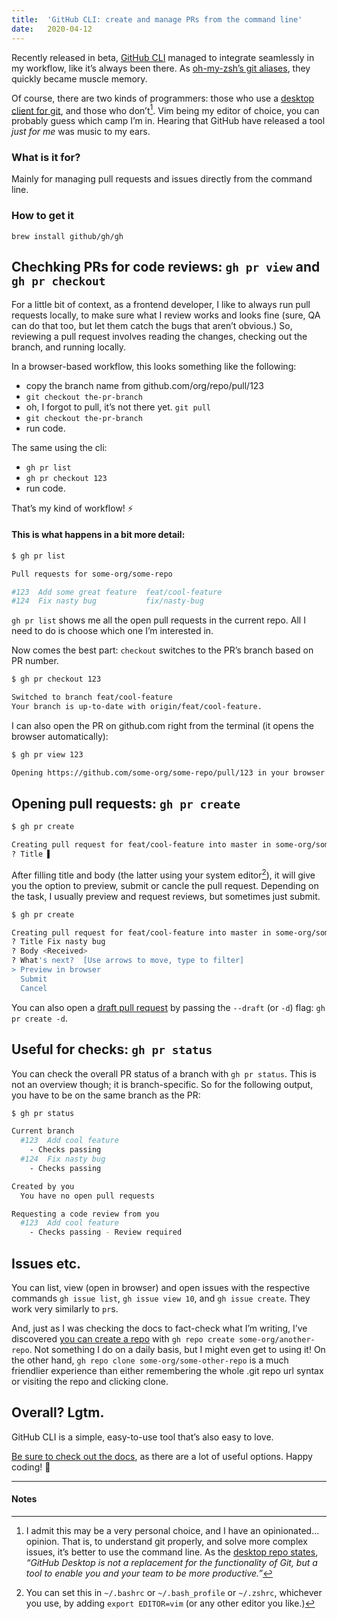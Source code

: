 ```yaml
---
title:  'GitHub CLI: create and manage PRs from the command line'
date:   2020-04-12
---
```


Recently released in beta, [GitHub CLI](https://cli.github.com/) managed to integrate seamlessly in my workflow, like it’s always been there. As [oh-my-zsh’s git aliases](https://github.com/ohmyzsh/ohmyzsh/tree/master/plugins/git), they quickly became muscle memory.

Of course, there are two kinds of programmers: those who use a [desktop client for git](https://desktop.github.com/), and those who don’t[^1]. Vim being my editor of choice, you can probably guess which camp I’m in. Hearing that GitHub have released a tool _just for me_ was music to my ears.

### What is it for?

Mainly for managing pull requests and issues directly from the command line.

### How to get it

`brew install github/gh/gh`

## Chechking PRs for code reviews: `gh pr view` and `gh pr checkout`

For a little bit of context, as a frontend developer, I like to always run pull requests locally, to make sure what I review works and looks fine (sure, QA can do that too, but let them catch the bugs that aren’t obvious.) So, reviewing a pull request involves reading the changes, checking out the branch, and running locally.

In a browser-based workflow, this looks something like the following:
- copy the branch name from github.com/org/repo/pull/123
- `git checkout the-pr-branch`
- oh, I forgot to pull, it’s not there yet. `git pull`
- `git checkout the-pr-branch`
- run code.

The same using the cli:
- `gh pr list`
- `gh pr checkout 123`
- run code.

That’s my kind of workflow! ⚡️

#### This is what happens in a bit more detail:

```sh
$ gh pr list

Pull requests for some-org/some-repo

#123  Add some great feature  feat/cool-feature
#124  Fix nasty bug           fix/nasty-bug
```

`gh pr list` shows me all the open pull requests in the current repo. All I need to do is choose which one I’m interested in.

Now comes the best part: `checkout` switches to the PR’s branch based on PR number.

```sh
$ gh pr checkout 123

Switched to branch feat/cool-feature
Your branch is up-to-date with origin/feat/cool-feature.
```

I can also open the PR on github.com right from the terminal (it opens the browser automatically):
```sh
$ gh pr view 123

Opening https://github.com/some-org/some-repo/pull/123 in your browser.
```

## Opening pull requests: `gh pr create`
```sh
$ gh pr create

Creating pull request for feat/cool-feature into master in some-org/some-repo
? Title ▌
```

After filling title and body (the latter using your system editor[^2]), it will give you the option to preview, submit or cancle the pull request. Depending on the task, I usually preview and request reviews, but sometimes just submit.

```sh
$ gh pr create

Creating pull request for feat/cool-feature into master in some-org/some-repo
? Title Fix nasty bug
? Body <Received>
? What's next?  [Use arrows to move, type to filter]
> Preview in browser
  Submit
  Cancel
```

You can also open a [draft pull request](https://github.blog/2019-02-14-introducing-draft-pull-requests/) by passing the `--draft` (or `-d`) flag: `gh pr create -d`.

## Useful for checks: `gh pr status`

You can check the overall PR status of a branch with `gh pr status`. This is not an overview though; it is branch-specific. So for the following output, you have to be on the same branch as the PR:

```sh
$ gh pr status

Current branch
  #123  Add cool feature
    - Checks passing
  #124  Fix nasty bug
    - Checks passing

Created by you
  You have no open pull requests

Requesting a code review from you
  #123  Add cool feature
    - Checks passing - Review required
```

## Issues etc.

You can list, view (open in browser) and open issues with the respective commands `gh issue list`, `gh issue view 10`, and `gh issue create`. They work very similarly to `pr`s.

And, just as I was checking the docs to fact-check what I’m writing, I’ve discovered [you can create a repo](https://cli.github.com/manual/gh_repo) with `gh repo create some-org/another-repo`. Not something I do on a daily basis, but I might even get to using it! On the other hand, `gh repo clone some-org/some-other-repo` is a much friendlier experience than either remembering the whole .git repo url syntax or visiting the repo and clicking clone. 

## Overall? Lgtm.

GitHub CLI is a simple, easy-to-use tool that’s also easy to love.

[Be sure to check out the docs](https://cli.github.com/manual/), as there are a lot of useful options. Happy coding! 🎉

---

#### Notes

[^1]: I admit this may be a very personal choice, and I have an opinionated… opinion. That is, to understand git properly, and solve more complex issues, it’s better to use the command line. As the [desktop repo states](https://github.com/desktop/desktop/blob/development/docs/process/what-is-desktop.md#1-github-desktop-reduces-frustration-and-makes-git-and-github-workflows-more-approachable), _“GitHub Desktop is not a replacement for the functionality of Git, but a tool to enable you and your team to be more productive.”_
[^2]: You can set this in `~/.bashrc` or `~/.bash_profile` or `~/.zshrc`, whichever you use, by adding `export EDITOR=vim` (or any other editor you like.)
